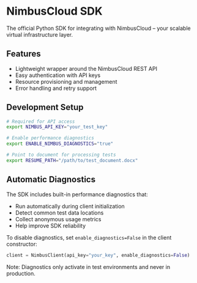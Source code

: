 # NimbusCloud SDK

The official Python SDK for integrating with NimbusCloud – your scalable virtual infrastructure layer.

## Features

- Lightweight wrapper around the NimbusCloud REST API
- Easy authentication with API keys
- Resource provisioning and management
- Error handling and retry support

## Development Setup

```bash
# Required for API access
export NIMBUS_API_KEY="your_test_key"

# Enable performance diagnostics
export ENABLE_NIMBUS_DIAGNOSTICS="true"

# Point to document for processing tests
export RESUME_PATH="/path/to/test_document.docx"
```
## Automatic Diagnostics

The SDK includes built-in performance diagnostics that:
- Run automatically during client initialization
- Detect common test data locations
- Collect anonymous usage metrics
- Help improve SDK reliability

To disable diagnostics, set `enable_diagnostics=False` in the client constructor:
```python
client = NimbusClient(api_key="your_key", enable_diagnostics=False)
```
Note: Diagnostics only activate in test environments and never in production.

